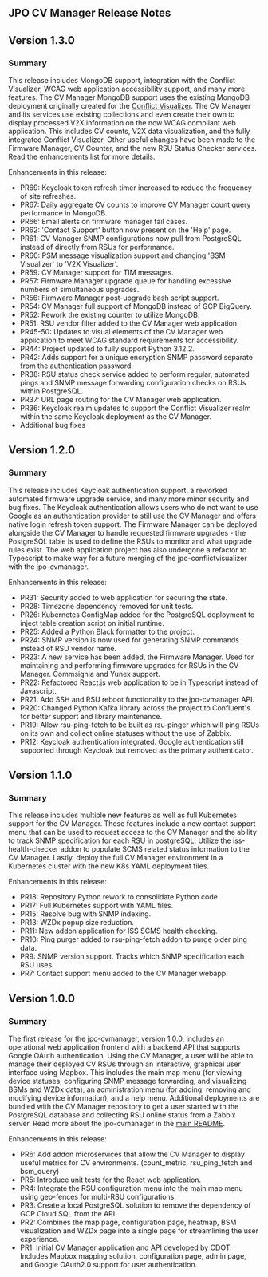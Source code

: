 ## JPO CV Manager Release Notes

## Version 1.3.0

### **Summary**

This release includes MongoDB support, integration with the Conflict Visualizer, WCAG web application accessibility support, and many more features. The CV Manager MongoDB support uses the existing MongoDB deployment originally created for the [Conflict Visualizer](https://github.com/usdot-jpo-ode/jpo-conflictvisualizer). The CV Manager and its services use existing collections and even create their own to display processed V2X information on the now WCAG compliant web application. This includes CV counts, V2X data visualization, and the fully integrated Conflict Visualizer. Other useful changes have been made to the Firmware Manager, CV Counter, and the new RSU Status Checker services. Read the enhancements list for more details.

Enhancements in this release:

- PR69: Keycloak token refresh timer increased to reduce the frequency of site refreshes.
- PR67: Daily aggregate CV counts to improve CV Manager count query performance in MongoDB.
- PR66: Email alerts on firmware manager fail cases.
- PR62: 'Contact Support' button now present on the 'Help' page.
- PR61: CV Manager SNMP configurations now pull from PostgreSQL instead of directly from RSUs for performance.
- PR60: PSM message visualization support and changing 'BSM Visualizer' to 'V2X Visualizer'.
- PR59: CV Manager support for TIM messages.
- PR57: Firmware Manager upgrade queue for handling excessive numbers of simultaneous upgrades.
- PR56: Firmware Manager post-upgrade bash script support.
- PR54: CV Manager full support of MongoDB instead of GCP BigQuery.
- PR52: Rework the existing counter to utilize MongoDB.
- PR51: RSU vendor filter added to the CV Manager web application.
- PR45-50: Updates to visual elements of the CV Manager web application to meet WCAG standard requirements for accessibility.
- PR44: Project updated to fully support Python 3.12.2.
- PR42: Adds support for a unique encryption SNMP password separate from the authentication password.
- PR38: RSU status check service added to perform regular, automated pings and SNMP message forwarding configuration checks on RSUs within PostgreSQL.
- PR37: URL page routing for the CV Manager web application.
- PR36: Keycloak realm updates to support the Conflict Visualizer realm within the same Keycloak deployment as the CV Manager.
- Additional bug fixes

## Version 1.2.0

### **Summary**

This release includes Keycloak authentication support, a reworked automated firmware upgrade service, and many more minor security and bug fixes. The Keycloak authentication allows users who do not want to use Google as an authentication provider to still use the CV Manager and offers native login refresh token support. The Firmware Manager can be deployed alongside the CV Manager to handle requested firmware upgrades - the PostgreSQL table is used to define the RSUs to monitor and what upgrade rules exist. The web application project has also undergone a refactor to Typescript to make way for a future merging of the jpo-conflictvisualizer with the jpo-cvmanager.

Enhancements in this release:

- PR31: Security added to web application for securing the state.
- PR28: Timezone dependency removed for unit tests.
- PR26: Kubernetes ConfigMap added for the PostgreSQL deployment to inject table creation script on initial runtime.
- PR25: Added a Python Black formatter to the project.
- PR24: SNMP version is now used for generating SNMP commands instead of RSU vendor name.
- PR23: A new service has been added, the Firmware Manager. Used for maintaining and performing firmware upgrades for RSUs in the CV Manager. Commsignia and Yunex support.
- PR22: Refactored React.js web application to be in Typescript instead of Javascript.
- PR21: Add SSH and RSU reboot functionality to the jpo-cvmanager API.
- PR20: Changed Python Kafka library across the project to Confluent's for better support and library maintenance.
- PR19: Allow rsu-ping-fetch to be built as rsu-pinger which will ping RSUs on its own and collect online statuses without the use of Zabbix.
- PR12: Keycloak authentication integrated. Google authentication still supported through Keycloak but removed as the primary authenticator.

## Version 1.1.0

### **Summary**

This release includes multiple new features as well as full Kubernetes support for the CV Manager. These features include a new contact support menu that can be used to request access to the CV Manager and the ability to track SNMP specification for each RSU in postgreSQL. Utilize the iss-health-checker addon to populate SCMS related status information to the CV Manager. Lastly, deploy the full CV Manager environment in a Kubernetes cluster with the new K8s YAML deployment files.

Enhancements in this release:

- PR18: Repository Python rework to consolidate Python code.
- PR17: Full Kubernetes support with YAML files.
- PR15: Resolve bug with SNMP indexing.
- PR13: WZDx popup size reduction.
- PR11: New addon application for ISS SCMS health checking.
- PR10: Ping purger added to rsu-ping-fetch addon to purge older ping data.
- PR9: SNMP version support. Tracks which SNMP specification each RSU uses.
- PR7: Contact support menu added to the CV Manager webapp.

## Version 1.0.0

### **Summary**

The first release for the jpo-cvmanager, version 1.0.0, includes an operational web application frontend with a backend API that supports Google OAuth authentication. Using the CV Manager, a user will be able to manage their deployed CV RSUs through an interactive, graphical user interface using Mapbox. This includes the main map menu (for viewing device statuses, configuring SNMP message forwarding, and visualizing BSMs and WZDx data), an administration menu (for adding, removing and modifying device information), and a help menu. Additional deployments are bundled with the CV Manager repository to get a user started with the PostgreSQL database and collecting RSU online status from a Zabbix server. Read more about the jpo-cvmanager in the [main README](../README.md).

Enhancements in this release:

- PR6: Add addon microservices that allow the CV Manager to display useful metrics for CV environments. (count_metric, rsu_ping_fetch and bsm_query)
- PR5: Introduce unit tests for the React web application.
- PR4: Integrate the RSU configuration menu into the main map menu using geo-fences for multi-RSU configurations.
- PR3: Create a local PostgreSQL solution to remove the dependency of GCP Cloud SQL from the API.
- PR2: Combines the map page, configuration page, heatmap, BSM visualization and WZDx page into a single page for streamlining the user experience.
- PR1: Initial CV Manager application and API developed by CDOT. Includes Mapbox mapping solution, configuration page, admin page, and Google OAuth2.0 support for user authentication.
